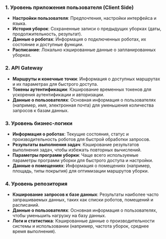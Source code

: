 ### 1. Уровень приложения пользователя (Client Side)
- **Настройки пользователя**: Предпочтения, настройки интерфейса и языка.
- **История уборок**: Сохраненные записи о предыдущих уборках (даты, продолжительность, результат).
- **Данные о роботах**: Информация о подключенных роботах, их состояние и доступные функции.
- **Расписание**: Локально кэшированные данные о запланированных уборках.

### 2. API Gateway
- **Маршруты и конечные точки**: Информация о доступных маршрутах и их параметрах для быстрого доступа.
- **Токены аутентификации**: Кэширование временных токенов для ускорения аутентификации и авторизации.
- **Данные о пользователях**: Основная информация о пользователях (например, имя, электронная почта) для уменьшения количества запросов к базам данных.

### 3. Уровень бизнес-логики
- **Информация о роботах**: Текущие состояния, статус и производительность роботов для быстрой обработки запросов.
- **Результаты выполнения задач**: Кэширование результатов выполнения задач, чтобы избежать повторных вычислений.
- **Параметры программ уборки**: Чаще всего используемые параметры программ уборки для быстрого доступа и настройки.
- **Данные о помещениях**: Информация о помещениях (например, площадь, типы покрытия) для оптимизации маршрутов уборки.

### 4. Уровень репозитория
- **Кэширование запросов к базе данных**: Результаты наиболее часто запрашиваемых данных, таких как списки роботов, помещений и расписаний.
- **Данные о пользователях**: Основная информация о пользователях, чтобы уменьшить нагрузку на базу данных.
- **Логи и статистика**: Кэшированные данные о производительности системы и использовании (например, частота уборок, среднее время выполнения).